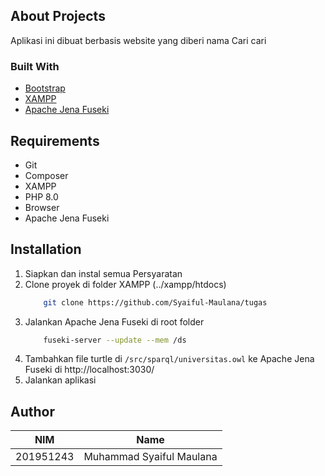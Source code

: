 ## About Projects

Aplikasi ini dibuat berbasis website yang diberi nama Cari cari

### Built With

- [Bootstrap](https://getbootstrap.com/)
- [XAMPP](https://www.apachefriends.org/download.html)
- [Apache Jena Fuseki](https://jena.apache.org/documentation/fuseki2/index.html)

## Requirements

<ul>
    <li>Git</li>
    <li>Composer</li>
    <li>XAMPP</li>
    <li>PHP 8.0</li>
    <li>Browser</li>
    <li>Apache Jena Fuseki</li>
</ul>

## Installation

1. Siapkan dan instal semua Persyaratan
2. Clone proyek di folder XAMPP (../xampp/htdocs)
   ```sh
       git clone https://github.com/Syaiful-Maulana/tugas
   ```
3. Jalankan Apache Jena Fuseki di root folder
   ```sh
       fuseki-server --update --mem /ds
   ```
4. Tambahkan file turtle di `/src/sparql/universitas.owl` ke Apache Jena Fuseki di http://localhost:3030/
5. Jalankan aplikasi

## Author

| NIM       | Name                     |
| --------- | ------------------------ |
| 201951243 | Muhammad Syaiful Maulana |
